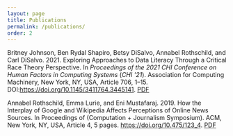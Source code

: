 ```yaml
---
layout: page
title: Publications
permalink: /publications/
order: 2
---
```


Britney Johnson, Ben Rydal Shapiro, Betsy DiSalvo, Annabel Rothschild, and Carl DiSalvo. 2021. Exploring Approaches to Data Literacy Through a Critical Race Theory Perspective. In _Proceedings of the 2021 CHI Conference on Human Factors in Computing Systems_ (_CHI '21_). Association for Computing Machinery, New York, NY, USA, Article 706, 1–15. DOI:https://doi.org/10.1145/3411764.3445141. [PDF](/documents/Johnson_CSCW_2021.pdf)

Annabel Rothschild, Emma Lurie, and Eni Mustafaraj. 2019. How the Interplay of Google and Wikipedia Affects Perceptions of Online News Sources. In Proceedings of (Computation + Journalism Symposium). ACM, New York, NY, USA, Article 4, 5 pages. https://doi.org/10.475/123_4. [PDF](/documents/Rothschild_C+J_2019.pdf)
